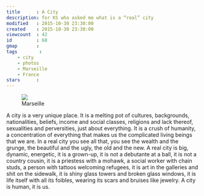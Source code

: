 ```yaml
---
title      : A City
description: for KS who asked me what is a “real” city
modified   : 2015-10-30 23:30:00
created    : 2015-10-30 23:30:00
viewcount  : 42
id         : 68
gmap       :
tags        :
    - city
    - photos
    - Marseille
    - France
stars      :
---
```


<figure>
    <img src="city.jpg">
    <figcaption>Marseille</figcaption>
</figure>

A city is a very unique place. It is a melting pot of cultures, backgrounds, nationalities, beliefs, income and social classes, religions and lack thereof, sexualities and perversities, just about everything. It is a crush of humanity, a concentration of everything that makes us the complicated living beings that we are. In a real city you see all that, you see the wealth and the grunge, the beautiful and the ugly, the old and the new. A real city is big, dynamic, energetic, it is a grown-up, it is not a debutante at a ball, it is not a country cousin, it is a priestess with a mohawk, a social worker with chain studs, a person with tattoos welcoming refugees, it is art in the galleries and shit on the sidewalk, it is shiny glass towers and broken glass windows, it is life itself with all its foibles, wearing its scars and bruises like jewelry. A city is human, it is us.

